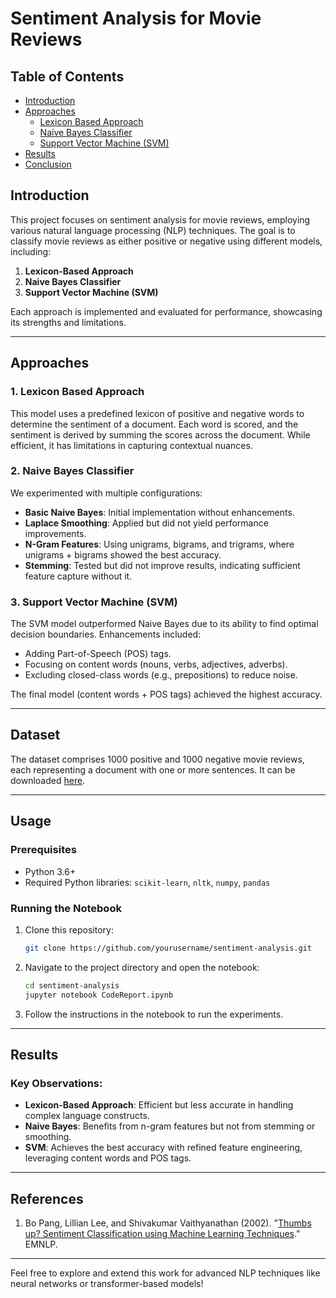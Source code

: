 # Sentiment Analysis for Movie Reviews

## Table of Contents
- [Introduction](#introduction)
- [Approaches](#approaches)
  - [Lexicon Based Approach](#Lexicon-Based-Approach)
  - [Naive Bayes Classifier](#naive-bayes-classifier)
  - [Support Vector Machine (SVM)](#support-vector-machine-svm)
- [Results](#results)
- [Conclusion](#conclusion)



## Introduction
This project focuses on sentiment analysis for movie reviews, employing various natural language processing (NLP) techniques. The goal is to classify movie reviews as either positive or negative using different models, including:

1. **Lexicon-Based Approach**
2. **Naive Bayes Classifier**
3. **Support Vector Machine (SVM)**

Each approach is implemented and evaluated for performance, showcasing its strengths and limitations.

---

## Approaches

### 1. Lexicon Based Approach
This model uses a predefined lexicon of positive and negative words to determine the sentiment of a document. Each word is scored, and the sentiment is derived by summing the scores across the document. While efficient, it has limitations in capturing contextual nuances.

### 2. Naive Bayes Classifier
We experimented with multiple configurations:
- **Basic Naive Bayes**: Initial implementation without enhancements.
- **Laplace Smoothing**: Applied but did not yield performance improvements.
- **N-Gram Features**: Using unigrams, bigrams, and trigrams, where unigrams + bigrams showed the best accuracy.
- **Stemming**: Tested but did not improve results, indicating sufficient feature capture without it.

### 3. Support Vector Machine (SVM)
The SVM model outperformed Naive Bayes due to its ability to find optimal decision boundaries. Enhancements included:
- Adding Part-of-Speech (POS) tags.
- Focusing on content words (nouns, verbs, adjectives, adverbs).
- Excluding closed-class words (e.g., prepositions) to reduce noise.

The final model (content words + POS tags) achieved the highest accuracy.

---

## Dataset
The dataset comprises 1000 positive and 1000 negative movie reviews, each representing a document with one or more sentences. It can be downloaded [here](https://gist.githubusercontent.com/bastings/d47423301cca214e3930061a5a75e177/raw/5113687382919e22b1f09ce71a8fecd1687a5760/reviews.json).

---

## Usage

### Prerequisites
- Python 3.6+
- Required Python libraries: `scikit-learn`, `nltk`, `numpy`, `pandas`

### Running the Notebook
1. Clone this repository:
   ```bash
   git clone https://github.com/yourusername/sentiment-analysis.git
   ```
2. Navigate to the project directory and open the notebook:
   ```bash
   cd sentiment-analysis
   jupyter notebook CodeReport.ipynb
   ```
3. Follow the instructions in the notebook to run the experiments.

---

## Results
### Key Observations:
- **Lexicon-Based Approach**: Efficient but less accurate in handling complex language constructs.
- **Naive Bayes**: Benefits from n-gram features but not from stemming or smoothing.
- **SVM**: Achieves the best accuracy with refined feature engineering, leveraging content words and POS tags.

---

## References
1. Bo Pang, Lillian Lee, and Shivakumar Vaithyanathan (2002). "[Thumbs up? Sentiment Classification using Machine Learning Techniques](https://dl.acm.org/citation.cfm?id=1118704)." EMNLP.

---

Feel free to explore and extend this work for advanced NLP techniques like neural networks or transformer-based models!

